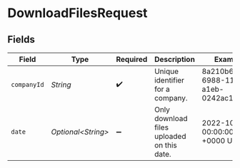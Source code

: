 # DownloadFilesRequest


## Fields

| Field                                      | Type                                       | Required                                   | Description                                | Example                                    |
| ------------------------------------------ | ------------------------------------------ | ------------------------------------------ | ------------------------------------------ | ------------------------------------------ |
| `companyId`                                | *String*                                   | :heavy_check_mark:                         | Unique identifier for a company.           | 8a210b68-6988-11ed-a1eb-0242ac120002       |
| `date`                                     | *Optional\<String>*                        | :heavy_minus_sign:                         | Only download files uploaded on this date. | 2022-10-23 00:00:00 +0000 UTC              |